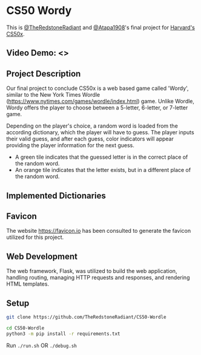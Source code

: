 # CS50 Wordy

This is [@TheRedstoneRadiant](https://github.com/TheRedstoneRadiant) and [@Atapa1908](Atapa1908)'s final project for [Harvard's CS50x](https://cs50.harvard.edu/x).

## Video Demo: <>

## Project Description
Our final project to conclude CS50x is a web based game called 'Wordy', similar to the New York Times Wordle
(https://www.nytimes.com/games/wordle/index.html) game. 
Unlike Wordle, Wordy offers the player to choose between a 5-letter, 6-letter, or 7-letter game. 

Depending on the player's choice, a random word is loaded from the according dictionary, which the player will have to guess. The player inputs their valid guess, and after each guess, color indicators will
appear providing the player information for the next guess. 

- A green tile indicates that the guessed letter is in the correct place of the random word.
- An orange tile indicates that the letter exists, but in a different place of the random word. 

## Implemented Dictionaries


## Favicon
The website https://favicon.io has been consulted to generate the favicon utilized for this project.

## Web Development
The web framework, Flask, was utilized to build the web application, handling routing, managing HTTP requests and
responses, and rendering HTML templates. 

## Setup

```bash
git clone https://github.com/TheRedstoneRadiant/CS50-Wordle

cd CS50-Wordle
python3 -m pip install -r requirements.txt
```

Run `./run.sh` OR `./debug.sh`
